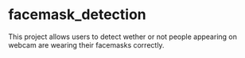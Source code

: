 # facemask_detection
This project allows users to detect wether or not people appearing on webcam are wearing their facemasks correctly.
